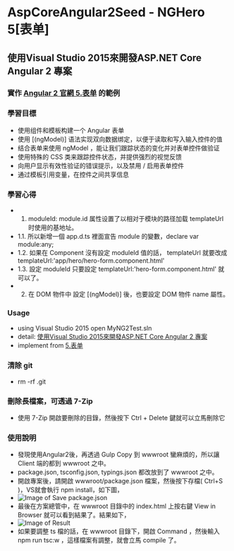 # AspCoreAngular2Seed - NGHero 5[表单]

## 使用Visual Studio 2015來開發ASP.NET Core Angular 2 專案
### 實作 [Angular 2 官網 5.表单](https://angular.cn/docs/ts/latest/guide/forms.html) 的範例

### 學習目標
- 使用组件和模板构建一个 Angular 表单
- 使用 [(ngModel)] 语法实现双向数据绑定，以便于读取和写入输入控件的值
- 结合表单来使用 ngModel ，能让我们跟踪状态的变化并对表单控件做验证
- 使用特殊的 CSS 类来跟踪控件状态，并提供强烈的视觉反馈
- 向用户显示有效性验证的错误提示，以及禁用 / 启用表单控件
- 通过模板引用变量，在控件之间共享信息


### 學習心得
- 1. moduleId: module.id 属性设置了以相对于模块的路径加载 templateUrl 时使用的基地址。
- 1.1. 所以新增一個 app.d.ts 裡面宣告 module 的變數，declare var module:any;
- 1.2. 如果在 Component 沒有設定 moduleId 值的話， templateUrl 就要改成 templateUrl:'app/hero/hero-form.component.html'	
- 1.3. 設定 moduleId 只要設定 templateUrl:'hero-form.component.html' 就可以了。
- 2. 在 DOM 物件中 設定 [(ngModel)] 後，也要設定 DOM 物件 name 屬性。


### Usage
- using Visual Studio 2015 open MyNG2Test.sln
- detail: [使用Visual Studio 2015來開發ASP.NET Core Angular 2 專案](https://dotblogs.com.tw/rainmaker/2016/09/19/172823)
- implement from [5.表单](https://angular.cn/docs/ts/latest/guide/forms.html)

### 清除 git 
- rm -rf .git

### 刪除長檔案，可透過 7-Zip
- 使用 7-Zip 開啟要刪除的目錄，然後按下 Ctrl + Delete 鍵就可以立馬刪除它 

### 使用說明
- 發現使用Angular2後，再透過 Gulp Copy 到 wwwroot 蠻麻煩的，所以讓 Client 端的都到 wwwroot 之中。
- package.json, tsconfig.json, typings.json 都改放到了 wwwroot 之中。
- 開啟專案後，請開啟 wwwroot/package.json 檔案，然後按下存檔( Ctrl+S )，VS就會執行 npm install，如下圖，
- ![Image of Save package.json](https://github.com/rainmakerho/AspCoreAngular2Seed/blob/NGHero5/npmInstall.png?raw=true)
- 最後在方案總管中，在 wwwroot 目錄中的 index.html 上按右鍵 View in Browser 就可以看到結果了。結果如下，
- ![Image of Result](https://github.com/rainmakerho/AspCoreAngular2Seed/blob/NGHero5/result.png?raw=true)
- 如果要調整 ts 檔的話，在 wwwroot 目錄下，開啟 Command ，然後輸入 npm run tsc:w ，這樣檔案有調整，就會立馬 compile 了。




